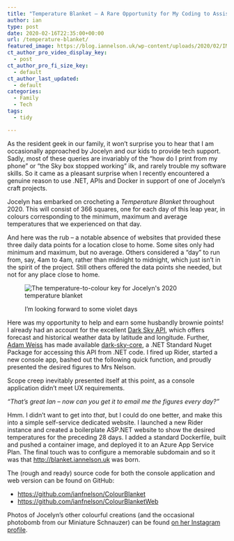 ```yaml
---
title: "Temperature Blanket – A Rare Opportunity for My Coding to Assist Jocelyn's Crafting"
author: ian
type: post
date: 2020-02-16T22:35:00+00:00
url: /temperature-blanket/
featured_image: https://blog.iannelson.uk/wp-content/uploads/2020/02/IMG_20200216_190322.jpg
ct_author_pro_video_display_key:
  - post
ct_author_pro_fi_size_key:
  - default
ct_author_last_updated:
  - default
categories:
  - Family
  - Tech
tags:
  - tidy

---
```

As the resident geek in our family, it won&#8217;t surprise you to hear that I am occasionally approached by Jocelyn and our kids to provide tech support. Sadly, most of these queries are invariably of the &#8220;how do I print from my phone&#8221; or &#8220;the Sky box stopped working&#8221; ilk, and rarely trouble my software skills. So it came as a pleasant surprise when I recently encountered a genuine reason to use .NET, APIs and Docker in support of one of Jocelyn&#8217;s craft projects.

Jocelyn has embarked on crocheting a _Temperature Blanket_ throughout 2020. This will consist of 366 squares, one for each day of this leap year, in colours corresponding to the minimum, maximum and average temperatures that we experienced on that day.

And here was the rub &#8211; a notable absence of websites that provided these three daily data points for a location close to home. Some sites only had minimum and maximum, but no average. Others considered a &#8220;day&#8221; to run from, say, 4am to 4am, rather than midnight to midnight, which just isn&#8217;t in the spirit of the project. Still others offered the data points she needed, but not for any place close to home.<figure class="wp-block-image">

<img decoding="async" src="https://blog.iannelson.uk/wp-content/uploads/2023/08/IMG_20200216_190534.jpg" alt="The temperature-to-colour key for Jocelyn's 2020 temperature blanket" /> <figcaption class="wp-element-caption">I&#8217;m looking forward to some violet days</figcaption></figure> 

Here was my opportunity to help and earn some husbandly brownie points! I already had an account for the excellent [Dark Sky API][1], which offers forecast and historical weather data by latitude and longitude. Further, [Adam Weiss][2] has made available [dark-sky-core][3], a .NET Standard Nuget Package for accessing this API from .NET code. I fired up Rider, started a new console app, bashed out the following quick function, and proudly presented the desired figures to Mrs Nelson.

<!--kg-card-begin: html-->

<!--kg-card-end: html-->

Scope creep inevitably presented itself at this point, as a console application didn&#8217;t meet UX requirements.

_&#8220;That&#8217;s great Ian &#8211; now can you get it to email me the figures every day?&#8221;_

Hmm. I didn&#8217;t want to get into _that_, but I could do one better, and make this into a simple self-service dedicated website. I launched a new Rider instance and created a boilerplate ASP.NET website to show the desired temperatures for the preceding 28 days. I added a standard Dockerfile, built and pushed a container image, and deployed it to an Azure App Service Plan. The final touch was to configure a memorable subdomain and so it was that <http://blanket.iannelson.uk> was born.

The (rough and ready) source code for both the console application and web version can be found on GitHub:

<ul class="wp-block-list">
  <li>
    <a href="https://github.com/ianfnelson/ColourBlanket">https://github.com/ianfnelson/ColourBlanket</a>
  </li>
  <li>
    <a href="https://github.com/ianfnelson/ColourBlanketWeb">https://github.com/ianfnelson/ColourBlanketWeb</a>
  </li>
</ul>

Photos of Jocelyn&#8217;s other colourful creations (and the occasional photobomb from our Miniature Schnauzer) can be found [on her Instagram profile][4].

 [1]: https://darksky.net/dev
 [2]: https://www.adamweiss.me/
 [3]: https://github.com/amweiss/dark-sky-core
 [4]: https://www.instagram.com/jocelyngnelson/